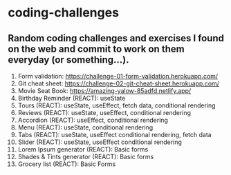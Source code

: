 # coding-challenges

## Random coding challenges and exercises I found on the web and commit to work on them everyday (or something...).

1.  Form validation: https://challenge-01-form-validation.herokuapp.com/
2.  Git cheat sheet: https://challenge-02-git-cheat-sheet.herokuapp.com/
3.  Movie Seat Book: https://amazing-yalow-85adfd.netlify.app/
4.  Birthday Reminder (REACT): useState
5.  Tours (REACT): useState, useEffect, fetch data, conditional rendering
6.  Reviews (REACT): useState, useEffect, conditional rendering
7.  Accordion (REACT): useEffect, conditional rendering
8.  Menu (REACT): useState, conditional rendering
9.  Tabs (REACT): useState, useEffect conditional rendering, fetch data
10. Slider (REACT): useState, useEffect conditional rendering
11. Lorem Ipsum generator (REACT): Basic forms
12. Shades & Tints generator (REACT): Basic forms
13. Grocery list (REACT): Basic Forms
